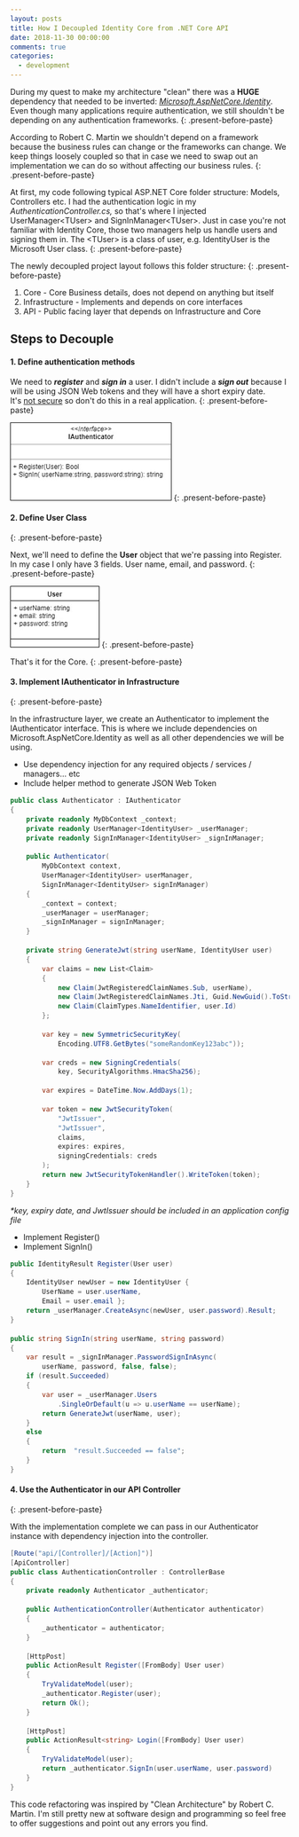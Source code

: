 ```yaml
---
layout: posts
title: How I Decoupled Identity Core from .NET Core API
date: 2018-11-30 00:00:00
comments: true
categories:
  - development
---
```


During my quest to make my architecture "clean" there was a **HUGE** dependency that needed to be inverted: <u><em>Microsoft.AspNetCore.Identity</em></u>. Even though many applications require authentication, we still shouldn't be depending on any authentication frameworks.
{: .present-before-paste}

According to Robert C. Martin we shouldn't depend on a framework because the business rules can change or the frameworks can change. We keep things loosely coupled so that in case we need to swap out an implementation we can do so without affecting our business rules.
{: .present-before-paste}

At first, my code following typical ASP.NET Core folder structure: Models, Controllers etc. I had the authentication logic in my *AuthenticationController.cs,*&nbsp;so that's where I injected UserManager&lt;TUser&gt; and SignInManager&lt;TUser&gt;. Just in case you're not familiar with Identity Core, those two managers help us handle users and signing them in. The &lt;TUser&gt; is a class of user, e.g. IdentityUser is the Microsoft User class.
{: .present-before-paste}

The newly decoupled project layout follows this folder structure:
{: .present-before-paste}

1. Core - Core Business details, does not depend on anything but itself
2. Infrastructure - Implements and depends on core interfaces
3. API - Public facing layer that depends on Infrastructure and Core

## Steps to Decouple

#### 1. Define authentication methods

We need to ***register*** and ***sign in*** a user. I didn't include a ***sign out*** because I will be using JSON Web tokens and they will have a short expiry date. It's&nbsp;<u>not secure</u> so don't do this in a real application.
{: .present-before-paste}

![](/uploads/iauthenticator-1.jpg)
{: .present-before-paste}

#### 2. Define User Class
{: .present-before-paste}

Next, we'll need to define the&nbsp;**User**&nbsp;object that we're passing into Register. In my case I only have 3 fields. User name, email, and password.
{: .present-before-paste}

![](/uploads/user.jpg)
{: .present-before-paste}

That's it for the Core.
{: .present-before-paste}

#### 3. Implement IAuthenticator in Infrastructure
{: .present-before-paste}

In the infrastructure layer, we create an Authenticator to implement the IAuthenticator interface. This is where we include dependencies on Microsoft.AspNetCore.Identity as well as all other dependencies we will be using.

* Use dependency injection for any required objects / services / managers… etc
* Include helper method to generate JSON Web Token

```csharp
public class Authenticator : IAuthenticator
{
    private readonly MyDbContext _context;
    private readonly UserManager<IdentityUser> _userManager;
    private readonly SignInManager<IdentityUser> _signInManager;

    public Authenticator(
        MyDbContext context,
        UserManager<IdentityUser> userManager,
        SignInManager<IdentityUser> signInManager)
    {
        _context = context;
        _userManager = userManager;
        _signInManager = signInManager;
    }

    private string GenerateJwt(string userName, IdentityUser user)
    {
        var claims = new List<Claim>
        {
            new Claim(JwtRegisteredClaimNames.Sub, userName),
            new Claim(JwtRegisteredClaimNames.Jti, Guid.NewGuid().ToString()),
            new Claim(ClaimTypes.NameIdentifier, user.Id)
        };

        var key = new SymmetricSecurityKey(
            Encoding.UTF8.GetBytes("someRandomKey123abc"));

        var creds = new SigningCredentials(
            key, SecurityAlgorithms.HmacSha256);

        var expires = DateTime.Now.AddDays(1);

        var token = new JwtSecurityToken(
            "JwtIssuer",
            "JwtIssuer",
            claims,
            expires: expires,
            signingCredentials: creds
        );
        return new JwtSecurityTokenHandler().WriteToken(token);
    }
}
```

*\*key, expiry date, and JwtIssuer should be included in an application config file*

* Implement Register()
* Implement SignIn()

```csharp
public IdentityResult Register(User user)
{
    IdentityUser newUser = new IdentityUser {
        UserName = user.userName,
        Email = user.email };
    return _userManager.CreateAsync(newUser, user.password).Result;
}

public string SignIn(string userName, string password)
{
    var result = _signInManager.PasswordSignInAsync(
        userName, password, false, false);
    if (result.Succeeded)
    {
        var user = _userManager.Users
            .SingleOrDefault(u => u.userName == userName);
        return GenerateJwt(userName, user);
    }
    else
    {
        return  "result.Succeeded == false";
    }
}
```

#### 4. Use the Authenticator in our API Controller
{: .present-before-paste}

With the implementation complete we can pass in our Authenticator instance with dependency injection into the controller.

```csharp
[Route("api/[Controller]/[Action]")]
[ApiController]
public class AuthenticationController : ControllerBase
{
    private readonly Authenticator _authenticator;

    public AuthenticationController(Authenticator authenticator)
    {
        _authenticator = authenticator;
    }

    [HttpPost]
    public ActionResult Register([FromBody] User user)
    {
        TryValidateModel(user);
        _authenticator.Register(user);
        return Ok();
    }

    [HttpPost]
    public ActionResult<string> Login([FromBody] User user)
    {
        TryValidateModel(user);
        return _authenticator.SignIn(user.userName, user.password)
    }
}
```

This code refactoring was inspired by "Clean Architecture" by Robert C. Martin. I'm still pretty new at software design and programming so feel free to offer suggestions and point out any errors you find.